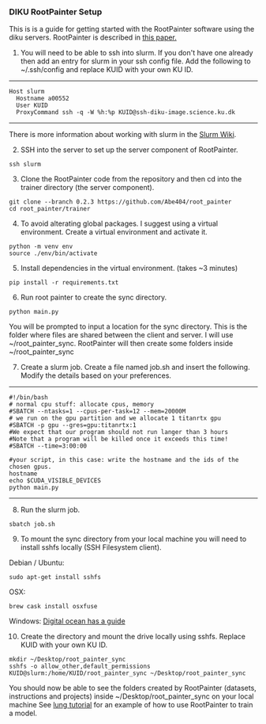 ### DIKU RootPainter Setup

This is is a guide for getting started with the RootPainter software
using the diku servers. RootPainter is described in [this paper.](https://www.biorxiv.org/content/10.1101/2020.04.16.044461v1)

1. You will need to be able to ssh into slurm. If you don't have one already then add an entry for slurm in your ssh config file. Add the following to ~/.ssh/config and replace KUID with your own KU ID.
---
```
Host slurm
  Hostname a00552
  User KUID
  ProxyCommand ssh -q -W %h:%p KUID@ssh-diku-image.science.ku.dk
```
---
There is more information about working with slurm in the [Slurm Wiki](http://image.diku.dk/mediawiki/index.php/Slurm_Cluster).

2. SSH into the server to set up the server component of RootPainter.
```
ssh slurm
```

3. Clone the RootPainter code from the repository and then cd into the trainer directory (the server component).
```
git clone --branch 0.2.3 https://github.com/Abe404/root_painter
cd root_painter/trainer
```

4. To avoid alterating global packages. I suggest using a virtual environment. Create a virtual environment and activate it.
```
python -m venv env
source ./env/bin/activate
```

5. Install dependencies in the virtual environment. (takes ~3 minutes)
```
pip install -r requirements.txt
```

6. Run root painter to create the sync directory.
```
python main.py
```
You will be prompted to input a location for the sync directory. This is the folder where files are shared between the client and server. I will use ~/root_painter_sync.
RootPainter will then create some folders inside ~/root_painter_sync

7. Create a slurm job.
Create a file named job.sh and insert the following. Modify the details based on your preferences.
---
```
#!/bin/bash
# normal cpu stuff: allocate cpus, memory
#SBATCH --ntasks=1 --cpus-per-task=12 --mem=20000M
# we run on the gpu partition and we allocate 1 titanrtx gpu
#SBATCH -p gpu --gres=gpu:titanrtx:1
#We expect that our program should not run langer than 3 hours
#Note that a program will be killed once it exceeds this time!
#SBATCH --time=3:00:00

#your script, in this case: write the hostname and the ids of the chosen gpus.
hostname
echo $CUDA_VISIBLE_DEVICES
python main.py
```
---

8. Run the slurm job.
```
sbatch job.sh
```

9. To mount the sync directory from your local machine you will need to install sshfs locally (SSH Filesystem client).

Debian / Ubuntu:
```
sudo apt-get install sshfs
```
OSX:
```
brew cask install osxfuse
```
Windows:
[Digital ocean has a guide](https://www.digitalocean.com/community/tutorials/how-to-use-sshfs-to-mount-remote-file-systems-over-ssh)

10. Create the directory and mount the drive locally using sshfs. Replace KUID with your own KU ID.
```
mkdir ~/Desktop/root_painter_sync
sshfs -o allow_other,default_permissions KUID@slurm:/home/KUID/root_painter_sync ~/Desktop/root_painter_sync
```
You should now be able to see the folders created by RootPainter (datasets, instructions and projects) inside ~/Desktop/root_painter_sync on your local machine 
See [lung tutorial](cxr_lung_tutorial.md) for an example of how to use RootPainter to train a model.


